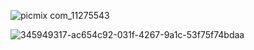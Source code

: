![picmix com_11275543](https://github.com/user-attachments/assets/4df29c53-993d-4325-a0ab-011f328e8a1d)

![345949317-ac654c92-031f-4267-9a1c-53f75f74bdaa](https://github.com/user-attachments/assets/4b4fe158-7ab8-4b04-9c5f-20b8e793bf2d)



